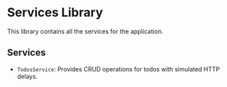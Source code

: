 # Services Library

This library contains all the services for the application.

## Services

- `TodosService`: Provides CRUD operations for todos with simulated HTTP delays.
